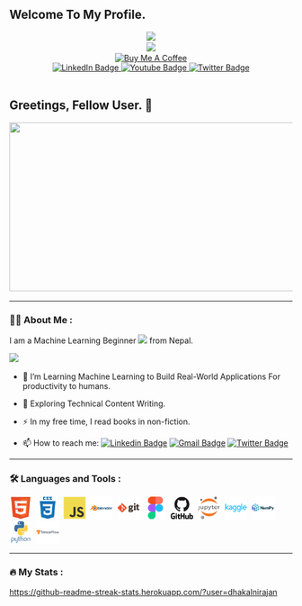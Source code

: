 ## Welcome To My Profile.


<div id="header" align="center">
  <img src="https://media.giphy.com/media/M9gbBd9nbDrOTu1Mqx/giphy.gif" width="100"/>
</div>

<div id="header" align="center">
  <img src="https://media.giphy.com/media/hqU2KkjW5bE2v2Z7Q2/giphy.gif" width="120"/>
</div>

<div id="badges" align="center">
  <a href="https://www.buymeacoffee.com/dhakalnirajan" target="_blank"> <img src="https://cdn.buymeacoffee.com/buttons/default-orange.png" alt="Buy Me A Coffee" height="41" width="174"></a>
  </div>

<div id="badges" align="center">
  <a href="https://www.linkedin.com/in/nirajandhakal07">
    <img src="https://img.shields.io/badge/LinkedIn-blue?style=for-the-badge&logo=linkedin&logoColor=white" alt="LinkedIn Badge"/>
  </a>
  <a href="https://www.youtube.com/channel/UCp6BWK8KTFypVnl-YgRNdA">
    <img src="https://img.shields.io/badge/YouTube-red?style=for-the-badge&logo=youtube&logoColor=white" alt="Youtube Badge"/>
  </a>
  <a href="https://www.twitter.com/nirajandhakal_07">
    <img src="https://img.shields.io/badge/Twitter-blue?style=for-the-badge&logo=twitter&logoColor=white" alt="Twitter Badge"/>
  </a>
</div>

<div id="count" align="center">
  <img src="https://komarev.com/ghpvc/?username=dhakalnirajan&style=flat-square&color=blue" alt=""/>
</div>

## Greetings, Fellow User. 🙏


<div align="center">
  <img src="https://media.giphy.com/media/dWesBcTLavkZuG35MI/giphy.gif" width="600" height="300"/>
</div>

---

### :man_technologist: About Me :

I am a Machine Learning Beginner <img src="https://media.giphy.com/media/WUlplcMpOCEmTGBtBW/giphy.gif" width="30"> from Nepal.
<div id="header" align="left">
  <img src="https://media.giphy.com/media/fe6NAMLeTWZq3v9Nmg/giphy.gif" width="120"> 
</div>

- :telescope: I’m Learning Machine Learning to Build Real-World Applications For productivity to humans.

- :seedling: Exploring Technical Content Writing.

- :zap: In my free time, I read books in non-fiction.

- :mailbox: How to reach me: [![Linkedin Badge](https://img.shields.io/badge/-nirajandhakal07-blue?style=for-the-badge&logo=Linkedin&logoColor=white)](https://www.linkedin.com/in/nirajandhakal07)  [![Gmail Badge](https://img.shields.io/badge/Nirajan-D14836?style=for-the-badge&logo=gmail&logoColor=white)](https://mail.google.com/mail/u/0/#inbox?compose=DmwnWsmFSjGTSmVHGFcXJMFXgcbJDqFjgbWhmbbhwnbtlmgGNSCmrpFLNJzGNndDFdzWVVkWxMGG)   [![Twitter Badge](https://img.shields.io/badge/nirajandhakal_7-1DA1F2?style=for-the-badge&logo=twitter&logoColor=black)](https://www.twitter.com/nirajandhakal_07)
---

### :hammer_and_wrench: Languages and Tools :

<div>
  <img src="https://github.com/devicons/devicon/blob/master/icons/html5/html5-original.svg" title="HTML5" alt="HTML" width="40" height="40"/>&nbsp;
  <img src="https://github.com/devicons/devicon/blob/master/icons/css3/css3-plain-wordmark.svg"  title="CSS3" alt="CSS" width="40" height="40"/>&nbsp;
  <img src="https://github.com/devicons/devicon/blob/master/icons/javascript/javascript-original.svg" title="JavaScript" alt="JavaScript" width="40" height="40"/>&nbsp;
  <img src="https://github.com/devicons/devicon/blob/master/icons/blender/blender-original-wordmark.svg" title="Blender 3D" alt="Blender 3D" width="40" height="40"/>&nbsp;
  <img src="https://github.com/devicons/devicon/blob/master/icons/git/git-original-wordmark.svg" title="Git" alt="Git" width="40" height="40"/>&nbsp;
  <img src="https://github.com/devicons/devicon/blob/master/icons/figma/figma-original.svg" title="Figma" alt="Figma" width="40" height="40"/>&nbsp;
  <img src="https://github.com/devicons/devicon/blob/master/icons/github/github-original-wordmark.svg" title="Github" alt="Github" width="40" height="40"/>&nbsp;
  <img src="https://github.com/devicons/devicon/blob/master/icons/jupyter/jupyter-original-wordmark.svg" title="Jupyter" alt="Jupyter" width="40" height="40"/>&nbsp;
  <img src="https://github.com/devicons/devicon/blob/master/icons/kaggle/kaggle-original-wordmark.svg" title="Kaggle" alt="Kaggle" width="40" height="40"/>&nbsp;
  <img src="https://github.com/devicons/devicon/blob/master/icons/numpy/numpy-original-wordmark.svg" title="Numpy" alt="Numpy" width="40" height="40"/>&nbsp;
  <img src="https://github.com/devicons/devicon/blob/master/icons/python/python-original-wordmark.svg" title="Python" alt="Python" width="40" height="40"/>&nbsp;
  <img src="https://github.com/devicons/devicon/blob/master/icons/tensorflow/tensorflow-original-wordmark.svg" title="Tensorflow" alt="TF" alt="Tensorflow" width="40" height="40"/>&nbsp;
</div>

---

### :fire: My Stats :

https://github-readme-streak-stats.herokuapp.com/?user=dhakalnirajan
<!--
**dhakalnirajan/dhakalnirajan** is a ✨ _special_ ✨ repository because its `README.md` (this file) appears on your GitHub profile.

Here are some ideas to get you started:

- 🔭 I’m currently working on ...
- 🌱 I’m currently learning ...
- 👯 I’m looking to collaborate on ...
- 🤔 I’m looking for help with ...
- 💬 Ask me about ...
- 📫 How to reach me: ...
- 😄 Pronouns: ...
- ⚡ Fun fact: ...
-->
